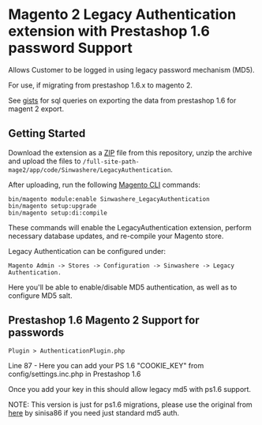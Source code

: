# Magento 2 Legacy Authentication extension with Prestashop 1.6 password Support

Allows Customer to be logged in using legacy password mechanism (MD5).

For use, if migrating from prestashop 1.6.x to magento 2.

See [gists](https://gist.github.com/ajankuv) for sql queries on exporting the data from prestashop 1.6 for magent 2 export.

## Getting Started

Download the extension as a [ZIP](https://github.com/ajankuv/Sinwashere_LegacyAuthentication/archive/master.zip) file from this repository, unzip the archive and upload the files to `/full-site-path-mage2/app/code/Sinwashere/LegacyAuthentication`.

After uploading, run the following [Magento CLI](http://devdocs.magento.com/guides/v2.0/config-guide/cli/config-cli-subcommands.html) commands:

```
bin/magento module:enable Sinwashere_LegacyAuthentication
bin/magento setup:upgrade
bin/magento setup:di:compile
```

These commands will enable the LegacyAuthentication extension, perform necessary database updates, and re-compile your Magento store.

Legacy Authentication can be configured under:

`Magento Admin -> Stores -> Configuration -> Sinwashere -> Legacy Authentication.`

Here you'll be able to enable/disable MD5 authentication, as well as to configure MD5 salt.

## Prestashop 1.6 Magento 2 Support for passwords

`Plugin > AuthenticationPlugin.php`

Line 87 - Here you can add your PS 1.6 "COOKIE_KEY" from config/settings.inc.php in Prestashop 1.6

Once you add your key in this should allow legacy md5 with ps1.6 support.

NOTE: This version is just for ps1.6 migrations, please use the original from [here](https://github.com/sinisa86/Sinwashere_LegacyAuthentication/) by sinisa86 if you need just standard md5 auth.
